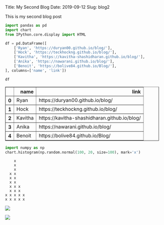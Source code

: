 Title: My Second Blog
Date: 2019-09-12
Slug: blog2

This is my second blog post


```python
import pandas as pd
import chart
from IPython.core.display import HTML
```


```python
df = pd.DataFrame([
    ['Ryan', 'https://duryan00.github.io/blog/'],
    ['Hock', 'https://teckhockng.github.io/blog/'],
    ['Kavitha', 'https://kavitha-shashidharan.github.io/blog/'],
    ['Anika', 'https://nawarani.github.io/blog/'],
    ['Benoit', 'https://bolive84.github.io/Blog/'],
], columns=['name', 'link'])
```


```python
df
```




<div>
<style scoped>
    .dataframe tbody tr th:only-of-type {
        vertical-align: middle;
    }

    .dataframe tbody tr th {
        vertical-align: top;
    }

    .dataframe thead th {
        text-align: right;
    }
</style>
<table border="1" class="dataframe">
  <thead>
    <tr style="text-align: right;">
      <th></th>
      <th>name</th>
      <th>link</th>
    </tr>
  </thead>
  <tbody>
    <tr>
      <th>0</th>
      <td>Ryan</td>
      <td>https://duryan00.github.io/blog/</td>
    </tr>
    <tr>
      <th>1</th>
      <td>Hock</td>
      <td>https://teckhockng.github.io/blog/</td>
    </tr>
    <tr>
      <th>2</th>
      <td>Kavitha</td>
      <td>https://kavitha-shashidharan.github.io/blog/</td>
    </tr>
    <tr>
      <th>3</th>
      <td>Anika</td>
      <td>https://nawarani.github.io/blog/</td>
    </tr>
    <tr>
      <th>4</th>
      <td>Benoit</td>
      <td>https://bolive84.github.io/Blog/</td>
    </tr>
  </tbody>
</table>
</div>




```python
import numpy as np
chart.histogram(np.random.normal(100, 20, size=100), mark='x')
```

        x    
        x    
        x    
      x x    
      x x    
      x x    
      x x x  
      x x x  
    x x x x x
    x x x x x
    
    

![](https://cdn1.vectorstock.com/i/1000x1000/54/50/smiling-cartoon-yeti-vector-4995450.jpg)

![](https://d.newsweek.com/en/full/1409646/whats-difference-between-yeti-bigfoot-sasquatch.png?w=1600&h=1200&q=88&f=fc57fa80f9c841873705fe0e4956e5cf)


```python

```
